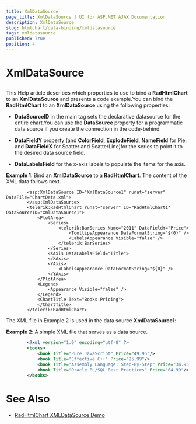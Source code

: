 ```yaml
---
title: XmlDataSource
page_title: XmlDataSource | UI for ASP.NET AJAX Documentation
description: XmlDataSource
slug: htmlchart/data-binding/xmldatasource
tags: xmldatasource
published: True
position: 4
---
```


# XmlDataSource



## 

This Help article describes which properties to use to bind a __RadHtmlChart__ to an __XmlDataSource__ and presents a code example.You can bind the __RadHtmlChart__ to an __XmlDataSource__ using the following properties:

* __DataSourceID__ in the main tag sets the declarative datasource for the entire chart.You can use the __DataSource__ property for a programmatic data source if you create the connection in the code-behind.

* __DataFieldY__ property (and __ColorField__, __ExplodeField__, __NameField__ for Pie;	and __DataFieldX__ for Scatter and ScatterLine)for the series to point it to the desired data source field.

* __DataLabelsField__ for the x-axis labels to populate the items for the axis.

__Example 1__: Bind an __XmlDataSource__ to a __RadHtmlChart__. The content of the XML data follows next.

````ASPNET
		<asp:XmlDataSource ID="XmlDataSource1" runat="server" DataFile="ChartData.xml">
		</asp:XmlDataSource>
		<telerik:RadHtmlChart runat="server" ID="RadHtmlChart1" DataSourceID="XmlDataSource1">
			<PlotArea>
				<Series>
					<telerik:BarSeries Name="2011" DataFieldY="Price">
						<TooltipsAppearance DataFormatString="${0}" />
						<LabelsAppearance Visible="false" />
					</telerik:BarSeries>
				</Series>
				<XAxis DataLabelsField="Title">
				</XAxis>
				<YAxis>
					<LabelsAppearance DataFormatString="${0}" />
				</YAxis>
			</PlotArea>
			<Legend>
				<Appearance Visible="false" />
			</Legend>
			<ChartTitle Text="Books Pricing">
			</ChartTitle>
		</telerik:RadHtmlChart>
````



The XML file in Example 2 is used in the data source __XmlDataSource1__:

__Example 2__: A simple XML file that serves as a data source.

````XML
		<?xml version="1.0" encoding="utf-8" ?>
		<books>
			<book Title="Pure JavaScript" Price="49.95"/>
			<book Title="Effective C++" Price="25.99"/>
			<book Title="Assembly Language: Step-By-Step" Price="34.95"/>
			<book Title="Oracle PL/SQL Best Practices" Price="64.99"/>
		</books>
````



# See Also

 * [RadHtmlChart XMLDataSource Demo](http://demos.telerik.com/aspnet-ajax/htmlchart/examples/databinding/bindtoxml/defaultcs.aspx)
